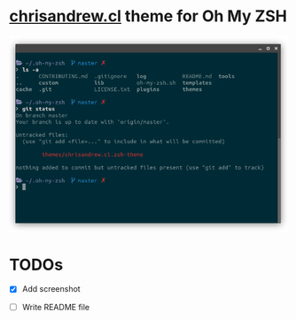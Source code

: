 # [chrisandrew.cl](https://chrisandrew.cl) theme for Oh My ZSH

![](https://raw.githubusercontent.com/chrisandrewcl/chrisandrew.cl.zsh-theme/master/chrisandrew.cl.png)

# TODOs

- [x] Add screenshot
- [ ] Write README file

